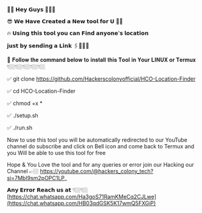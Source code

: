 📢📢 𝗛𝗲𝘆 𝗚𝘂𝘆𝘀 👨🏼‍💻

😎 𝗪𝗲 𝗛𝗮𝘃𝗲 𝗖𝗿𝗲𝗮𝘁𝗲𝗱 𝗮 𝗡𝗲𝘄 𝘁𝗼𝗼𝗹 𝗳𝗼𝗿 𝗨 🫵🏼

🔥 𝗨𝘀𝗶𝗻𝗴 𝘁𝗵𝗶𝘀 𝘁𝗼𝗼𝗹 𝘆𝗼𝘂 𝗰𝗮𝗻 𝗙𝗶𝗻𝗱 𝗮𝗻𝘆𝗼𝗻𝗲'𝘀 𝗹𝗼𝗰𝗮𝘁𝗶𝗼𝗻

𝗷𝘂𝘀𝘁 𝗯𝘆 𝘀𝗲𝗻𝗱𝗶𝗻𝗴 𝗮 𝗟𝗶𝗻𝗸 🖇️👨🏼‍💻

🚀 𝐅𝐨𝐥𝐥𝐨𝐰 𝐭𝐡𝐞 𝐜𝐨𝐦𝐦𝐚𝐧𝐝 𝐛𝐞𝐥𝐨𝐰 𝐭𝐨 𝐢𝐧𝐬𝐭𝐚𝐥𝐥 𝐭𝐡𝐢𝐬 𝐓𝐨𝐨𝐥 𝐢𝐧 𝐘𝐨𝐮𝐫 𝐋𝐈𝐍𝐔𝐗 𝐨𝐫 𝐓𝐞𝐫𝐦𝐮𝐱 👇🏼👇🏼👇🏼👇🏼👇🏼

✅ git clone https://github.com/Hackerscolonyofficial/HCO-Location-Finder

✅ cd HCO-Location-Finder

✅ chmod +x *

✅ ./setup.sh

✅ ./run.sh

Now to use this tool you will be automatically redirected to our
YouTube channel do subscribe and click on Bell icon and come back
to Termux and you Will be able to use this tool for free

Hope & You Love the tool and for any queries or error join our Hacking
our Channel 👉🏼 https://youtube.com/@hackers_colony_tech?si=7MbI9sm2pOPC1LP_

𝗔𝗻𝘆 𝗘𝗿𝗿𝗼𝗿 𝗥𝗲𝗮𝗰𝗵 𝘂𝘀 𝗮𝘁 👇🏼👇🏼
[https://chat.whatsapp.com/Ha3goS71RamKMeCq2CJLwe](https://chat.whatsapp.com/HB03qdGSK5K17wmQ5FXGiP)
